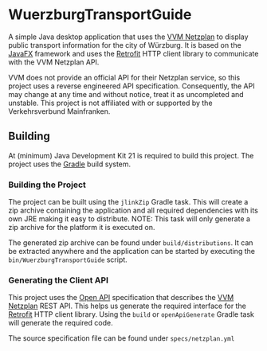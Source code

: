 # WuerzburgTransportGuide

A simple Java desktop application that uses the [VVM Netzplan](https://netzplan.vvm-info.de/) to display public transport information for the city of Würzburg.
It is based on the [JavaFX](https://openjfx.io/) framework and uses the [Retrofit](https://square.github.io/retrofit/) HTTP client library to communicate with the VVM Netzplan API.

VVM does not provide an official API for their Netzplan service, so this project uses a reverse engineered API specification. Consequently, the API may change at any time and without notice, treat it as uncompleted and unstable.
This project is not affiliated with or supported by the Verkehrsverbund Mainfranken.

## Building

At (minimum) Java Development Kit 21 is required to build this project.
The project uses the [Gradle](https://gradle.org/) build system.

### Building the Project

The project can be built using the ``jlinkZip`` Gradle task. This will create a zip archive containing the application and all required dependencies with its own JRE making it easy to distribute.
NOTE: This task will only generate a zip archive for the platform it is executed on.

The generated zip archive can be found under ``build/distributions``. It can be extracted anywhere and the application can be started by executing the ``bin/WuerzburgTransportGuide`` script.

### Generating the Client API

This project uses the [Open API](https://www.openapis.org/what-is-openapi) specification that describes the [VVM Netzplan](https://netzplan.vvm-info.de/) REST API.
This helps us generate the required interface for the [Retrofit](https://square.github.io/retrofit/) HTTP client library.
Using the ``build`` or ``openApiGenerate`` Gradle task will generate the required code.

The source specification file can be found under ``specs/netzplan.yml``
